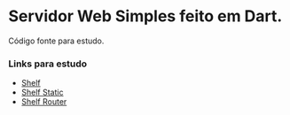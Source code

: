 # Servidor Web Simples feito em Dart.

Código fonte para estudo.

### Links para estudo

- [Shelf](https://pub.dev/packages/shelf)
- [Shelf Static](https://pub.dev/packages/shelf_static)
- [Shelf Router](https://pub.dev/packages/shelf_router)